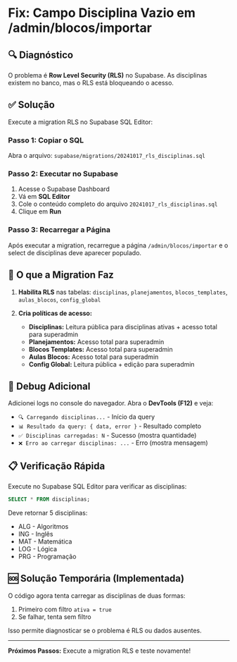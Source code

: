 # Fix: Campo Disciplina Vazio em /admin/blocos/importar

## 🔍 Diagnóstico

O problema é **Row Level Security (RLS)** no Supabase. As disciplinas existem no banco, mas o RLS está bloqueando o acesso.

## ✅ Solução

Execute a migration RLS no Supabase SQL Editor:

### Passo 1: Copiar o SQL

Abra o arquivo: `supabase/migrations/20241017_rls_disciplinas.sql`

### Passo 2: Executar no Supabase

1. Acesse o Supabase Dashboard
2. Vá em **SQL Editor**
3. Cole o conteúdo completo do arquivo `20241017_rls_disciplinas.sql`
4. Clique em **Run**

### Passo 3: Recarregar a Página

Após executar a migration, recarregue a página `/admin/blocos/importar` e o select de disciplinas deve aparecer populado.

## 🔧 O que a Migration Faz

1. **Habilita RLS** nas tabelas: `disciplinas`, `planejamentos`, `blocos_templates`, `aulas_blocos`, `config_global`

2. **Cria políticas de acesso:**
   - **Disciplinas:** Leitura pública para disciplinas ativas + acesso total para superadmin
   - **Planejamentos:** Acesso total para superadmin
   - **Blocos Templates:** Acesso total para superadmin
   - **Aulas Blocos:** Acesso total para superadmin
   - **Config Global:** Leitura pública + edição para superadmin

## 🐛 Debug Adicional

Adicionei logs no console do navegador. Abra o **DevTools (F12)** e veja:

- `🔍 Carregando disciplinas...` - Início da query
- `📊 Resultado da query: { data, error }` - Resultado completo
- `✅ Disciplinas carregadas: N` - Sucesso (mostra quantidade)
- `❌ Erro ao carregar disciplinas: ...` - Erro (mostra mensagem)

## 📋 Verificação Rápida

Execute no Supabase SQL Editor para verificar as disciplinas:

```sql
SELECT * FROM disciplinas;
```

Deve retornar 5 disciplinas:
- ALG - Algoritmos
- ING - Inglês
- MAT - Matemática
- LOG - Lógica
- PRG - Programação

## 🆘 Solução Temporária (Implementada)

O código agora tenta carregar as disciplinas de duas formas:
1. Primeiro com filtro `ativa = true`
2. Se falhar, tenta sem filtro

Isso permite diagnosticar se o problema é RLS ou dados ausentes.

---

**Próximos Passos:** Execute a migration RLS e teste novamente!








